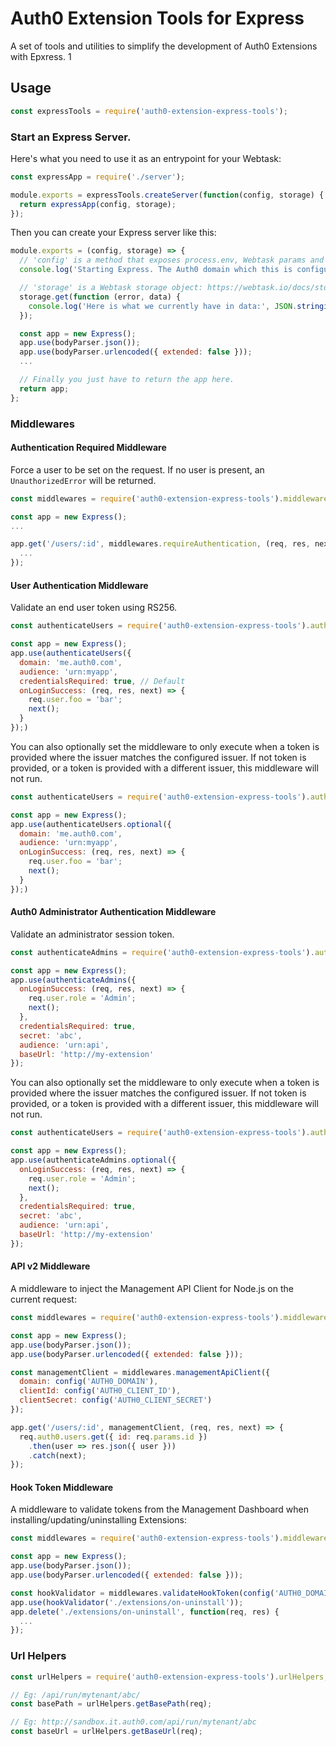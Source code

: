 # Auth0 Extension Tools for Express
A set of tools and utilities to simplify the development of Auth0 Extensions with Epxress.
1
## Usage

```js
const expressTools = require('auth0-extension-express-tools');
```

### Start an Express Server.

Here's what you need to use it as an entrypoint for your Webtask:

```js
const expressApp = require('./server');

module.exports = expressTools.createServer(function(config, storage) {
  return expressApp(config, storage);
});
```

Then you can create your Express server like this:

```js
module.exports = (config, storage) => {
  // 'config' is a method that exposes process.env, Webtask params and secrets
  console.log('Starting Express. The Auth0 domain which this is configured for:', config('AUTH0_DOMAIN'));

  // 'storage' is a Webtask storage object: https://webtask.io/docs/storage
  storage.get(function (error, data) {
    console.log('Here is what we currently have in data:', JSON.stringify(data, null, 2));
  });

  const app = new Express();
  app.use(bodyParser.json());
  app.use(bodyParser.urlencoded({ extended: false }));
  ...

  // Finally you just have to return the app here.
  return app;
};
```

### Middlewares

#### Authentication Required Middleware

Force a user to be set on the request. If no user is present, an `UnauthorizedError` will be returned.

```js
const middlewares = require('auth0-extension-express-tools').middlewares;

const app = new Express();
...

app.get('/users/:id', middlewares.requireAuthentication, (req, res, next) => {
  ...
});
```

#### User Authentication Middleware

Validate an end user token using RS256.

```js
const authenticateUsers = require('auth0-extension-express-tools').authenticateUsers;

const app = new Express();
app.use(authenticateUsers({
  domain: 'me.auth0.com',
  audience: 'urn:myapp',
  credentialsRequired: true, // Default
  onLoginSuccess: (req, res, next) => {
    req.user.foo = 'bar';
    next();
  }
});)
```

You can also optionally set the middleware to only execute when a token is provided where the issuer matches the configured issuer. If not token is provided, or a token is provided with a different issuer, this middleware will not run.

```js
const authenticateUsers = require('auth0-extension-express-tools').authenticateUsers;

const app = new Express();
app.use(authenticateUsers.optional({
  domain: 'me.auth0.com',
  audience: 'urn:myapp',
  onLoginSuccess: (req, res, next) => {
    req.user.foo = 'bar';
    next();
  }
});)
```

#### Auth0 Administrator Authentication Middleware

Validate an administrator session token.

```js
const authenticateAdmins = require('auth0-extension-express-tools').authenticateAdmins;

const app = new Express();
app.use(authenticateAdmins({
  onLoginSuccess: (req, res, next) => {
    req.user.role = 'Admin';
    next();
  },
  credentialsRequired: true,
  secret: 'abc',
  audience: 'urn:api',
  baseUrl: 'http://my-extension'
});
```

You can also optionally set the middleware to only execute when a token is provided where the issuer matches the configured issuer. If not token is provided, or a token is provided with a different issuer, this middleware will not run.

```js
const authenticateUsers = require('auth0-extension-express-tools').authenticateUsers;

const app = new Express();
app.use(authenticateAdmins.optional({
  onLoginSuccess: (req, res, next) => {
    req.user.role = 'Admin';
    next();
  },
  credentialsRequired: true,
  secret: 'abc',
  audience: 'urn:api',
  baseUrl: 'http://my-extension'
});
```

#### API v2 Middleware

A middleware to inject the Management API Client for Node.js on the current request:

```js
const middlewares = require('auth0-extension-express-tools').middlewares;

const app = new Express();
app.use(bodyParser.json());
app.use(bodyParser.urlencoded({ extended: false }));

const managementClient = middlewares.managementApiClient({
  domain: config('AUTH0_DOMAIN'),
  clientId: config('AUTH0_CLIENT_ID'),
  clientSecret: config('AUTH0_CLIENT_SECRET')
});

app.get('/users/:id', managementClient, (req, res, next) => {
  req.auth0.users.get({ id: req.params.id })
    .then(user => res.json({ user }))
    .catch(next);
});
```

#### Hook Token Middleware

A middleware to validate tokens from the Management Dashboard when installing/updating/uninstalling Extensions:

```js
const middlewares = require('auth0-extension-express-tools').middlewares;

const app = new Express();
app.use(bodyParser.json());
app.use(bodyParser.urlencoded({ extended: false }));

const hookValidator = middlewares.validateHookToken(config('AUTH0_DOMAIN'), config('WT_URL'), config('EXTENSION_SECRET'));
app.use(hookValidator('./extensions/on-uninstall'));
app.delete('./extensions/on-uninstall', function(req, res) {
  ...
});
```

### Url Helpers

```js
const urlHelpers = require('auth0-extension-express-tools').urlHelpers;

// Eg: /api/run/mytenant/abc/
const basePath = urlHelpers.getBasePath(req);

// Eg: http://sandbox.it.auth0.com/api/run/mytenant/abc
const baseUrl = urlHelpers.getBaseUrl(req);
```
